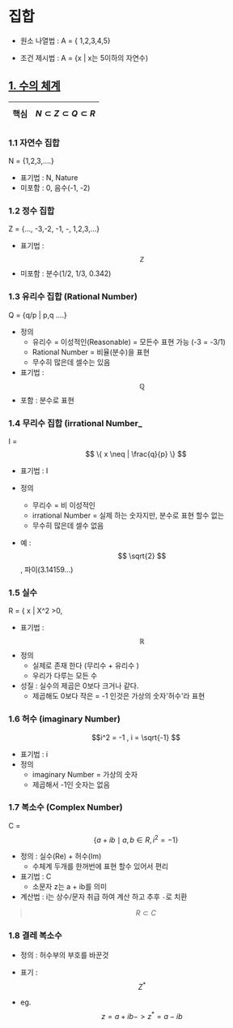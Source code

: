 # 집합 


- 원소 나열법 : A = { 1,2,3,4,5}

- 조건 제시법 : A = {x | x는 5이하의 자연수) 

## [1. 수의 체계 ](https://youtu.be/x1Wc8Im3D0g)

|핵심 |$$ N \subset Z \subset Q \subset R   $$|
|-|-|


### 1.1 자연수 집합 

N = {1,2,3,....} 

- 표기법 : N, Nature 
- 미포함 : 0, 음수(-1, -2)

### 1.2 정수 집합 

Z = {..., -3,-2, -1, -, 1,2,3,...}


- 표기법 : $$ \mathbb{Z} $$ 
- 미포함 : 분수(1/2, 1/3, 0.342)



### 1.3 유리수 집합 (Rational Number)

Q = {q/p | p,q ....} 

- 정의
    - 유리수 = 이성적인(Reasonable) = 모든수 표현 가능 (-3 = -3/1)
    - Rational Number = 비율(분수)을 표현
    - 무수히 많은데 셀수는 있음 
- 표기법 : $$ 	\mathbb{Q} $$ 
- 포함 : 분수로 표현




### 1.4 무리수 집합 (irrational Number_

I = $$ \{ x \neq | \frac{q}{p} \} $$

- 표기법 : I 
- 정의 
    - 무리수 = 비 이성적인 
    - irrational Number = 실제 하는 숫자지만, 분수로 표현 할수 없는 
    - 무수히 많은데 셀수 없음 
    
- 예 : $$ \sqrt{2} $$, 파이(3.14159...) 


### 1.5 실수 

R = { x | X^2 >0, 

- 표기법 : $$ \mathbb{R} $$
- 정의 
    - 실제로 존재 한다 (무리수 + 유리수 )
    - 우리가 다루는 모든 수 
- 성질 : 실수의 제곱은 0보다 크거나 같다. 
    - 제곱해도 0보다 작은 = -1 인것은 가상의 숫자'허수'라 표현 


### 1.6 허수 (imaginary Number)

$$i^2 = -1 , i =  \sqrt{-1} $$

- 표기법 : i 
- 정의 
    - imaginary Number = 가상의 숫자 
    - 제곱해서 -1인 숫자는 없음 


### 1.7 복소수 (Complex Number)

C = $$ \{ a +ib \mid a, b \in R, i^2 = -1 \} $$

- 정의 : 실수(Re) + 허수(Im)
    - 수체계 두개를 한꺼번에 표현 할수 있어서 편리 
- 표기법 : C
    - 소문자 z는 a + ib를 의미 
- 계산법 : i는 상수/문자 취급 하여 계산 하고 추후 `-`로 치환 


> $$ R \subset C  $$

### 1.8 결레 복소수 


- 정의 : 허수부의 부호를 바꾼것 
- 표기 : $$ Z^* $$

- eg. $$ z = a + ib -> z^* = a -ib  $$



